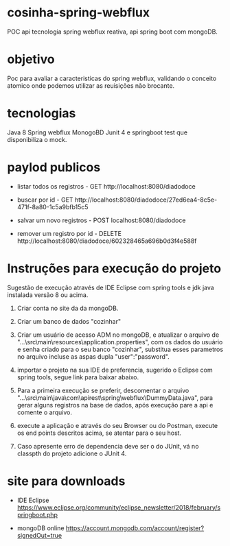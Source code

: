 # cosinha-spring-webflux
POC api tecnologia spring webflux reativa, api spring boot com mongoDB.

# objetivo
Poc para avaliar a caracteristicas do spring webflux, validando o conceito atomico onde podemos utilizar as reuisições não brocante.

# tecnologias
Java 8
Spring webflux
MonogoBD
Junit 4 e springboot test que disponibiliza o mock.

# paylod publicos
- listar todos os registros - GET
http://localhost:8080/diadodoce

- buscar por id - GET
http://localhost:8080/diadodoce/27ed6ea4-8c5e-471f-8a80-1c5a9bfb15c5

- salvar um novo registros - POST
localhost:8080/diadodoce

- remover um registro por id - DELETE
http://localhost:8080/diadodoce/602328465a696b0d3f4e588f


# Instruções para execução do projeto
Sugestão de execução através de IDE Eclipse com spring tools e jdk java instalada versão 8 ou acima.
1. Criar conta no site da da mongoDB.

2. Criar um banco de dados "cozinhar"

3. Criar um usuário de acesso ADM no mongoDB, e atualizar o arquivo de "...\src\main\resources\application.properties",
com os dados do usuário e senha criado para o seu banco "cozinhar", substitua esses parametros no arquivo incluse 
as aspas dupla "user":"password".

4. importar o projeto na sua IDE de preferencia, sugerido o Eclipse com spring tools, segue link para baixar abaixo.

5. Para a primeira execução se preferir, descomentar o arquivo "...\src\main\java\com\apirest\spring\webflux\DummyData.java", 
para gerar alguns registros na base de dados, após execução pare a api e comente o arquivo.

6. execute a aplicação e através do seu Browser ou do Postman, execute os end points descritos acima,
se atentar para o seu host.

7. Caso apresente erro de dependencia deve ser o do JUnit, vá no classpth do projeto adicione o JUnit 4.

# site para downloads
- IDE Eclipse
https://www.eclipse.org/community/eclipse_newsletter/2018/february/springboot.php

- mongoDB online
https://account.mongodb.com/account/register?signedOut=true



